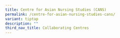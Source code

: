 ```yaml
---
title: Centre for Asian Nursing Studies (CANS)
permalink: /centre-for-asian-nursing-studies-cans/
variant: tiptap
description: ""
third_nav_title: Collaborating Centres
---
```

<p></p>